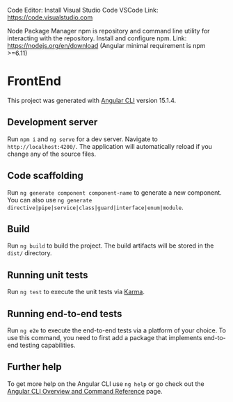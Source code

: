 Code Editor:
Install Visual Studio Code VSCode
Link: https://code.visualstudio.com

Node Package Manager npm is repository and command line utility for interacting with the repository.
Install and configure npm.
Link: https://nodejs.org/en/download
(Angular minimal requirement is npm >=6.11)

# FrontEnd

This project was generated with [Angular CLI](https://github.com/angular/angular-cli) version 15.1.4.

## Development server

Run `npm i` and `ng serve` for a dev server. Navigate to `http://localhost:4200/`. The application will automatically reload if you change any of the source files.

## Code scaffolding

Run `ng generate component component-name` to generate a new component. You can also use `ng generate directive|pipe|service|class|guard|interface|enum|module`.

## Build

Run `ng build` to build the project. The build artifacts will be stored in the `dist/` directory.

## Running unit tests

Run `ng test` to execute the unit tests via [Karma](https://karma-runner.github.io).

## Running end-to-end tests

Run `ng e2e` to execute the end-to-end tests via a platform of your choice. To use this command, you need to first add a package that implements end-to-end testing capabilities.

## Further help

To get more help on the Angular CLI use `ng help` or go check out the [Angular CLI Overview and Command Reference](https://angular.io/cli) page.

